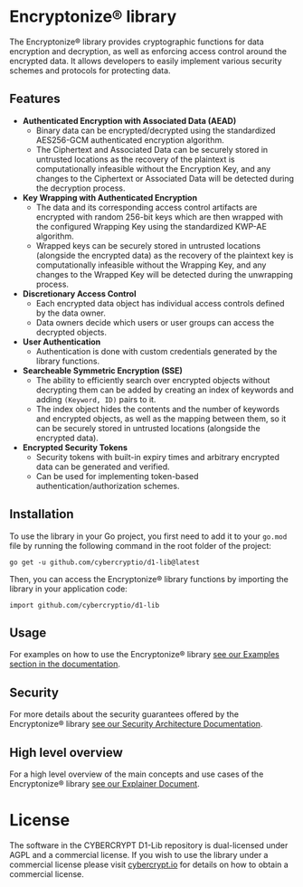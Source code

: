 # Encryptonize&reg; library

The Encryptonize&reg; library provides cryptographic functions for data encryption and decryption, as well as enforcing access control around the encrypted data. It allows developers to easily implement various security schemes and protocols for protecting data.

## Features
- **Authenticated Encryption with Associated Data (AEAD)**
    - Binary data can be encrypted/decrypted using the standardized AES256-GCM authenticated encryption algorithm.
    - The Ciphertext and Associated Data can be securely stored in untrusted locations as the recovery of the plaintext is computationally infeasible without the Encryption Key, and any changes to the Ciphertext or Associated Data will be detected during the decryption process.
- **Key Wrapping with Authenticated Encryption**
    - The data and its corresponding access control artifacts are encrypted with random 256-bit keys which are then wrapped with the configured Wrapping Key using the standardized KWP-AE algorithm.
    - Wrapped keys can be securely stored in untrusted locations (alongside the encrypted data) as the recovery of the plaintext key is computationally infeasible without the Wrapping Key, and any changes to the Wrapped Key will be detected during the unwrapping process.
- **Discretionary Access Control**
    - Each encrypted data object has individual access controls defined by the data owner.
    - Data owners decide which users or user groups can access the decrypted objects.
- **User Authentication**
    - Authentication is done with custom credentials generated by the library functions.
- **Searcheable Symmetric Encryption (SSE)**
    - The ability to efficiently search over encrypted objects without decrypting them can be added by creating an index of keywords and adding `(Keyword, ID)` pairs to it.
    - The index object hides the contents and the number of keywords and encrypted objects, as well as the mapping between them, so it can be securely stored in untrusted locations (alongside the encrypted data).
- **Encrypted Security Tokens**
    - Security tokens with built-in expiry times and arbitrary encrypted data can be generated and verified.
    - Can be used for implementing token-based authentication/authorization schemes.

## Installation
To use the library in your Go project, you first need to add it to your `go.mod` file by running the following command in the root folder of the project:
```
go get -u github.com/cybercryptio/d1-lib@latest
```

Then, you can access the Encryptonize&reg; library functions by importing the library in your application code:
```
import github.com/cybercryptio/d1-lib
```

## Usage
For examples on how to use the Encryptonize&reg; library [see our Examples section in the documentation](TODO).

## Security
For more details about the security guarantees offered by the Encryptonize&reg; library [see our Security Architecture Documentation](TODO).

## High level overview
For a high level overview of the main concepts and use cases of the Encryptonize® library [see our Explainer Document](documentation/explainer.md).

# License
The software in the CYBERCRYPT D1-Lib repository is dual-licensed under AGPL and a commercial license. If you wish to use the library under a commercial license please visit [cybercrypt.io](https://cybercrypt.io) for details on how to obtain a commercial license.